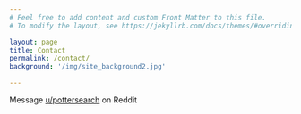 ```yaml
---
# Feel free to add content and custom Front Matter to this file.
# To modify the layout, see https://jekyllrb.com/docs/themes/#overriding-theme-defaults

layout: page
title: Contact
permalink: /contact/
background: '/img/site_background2.jpg'

---
```


Message [u/pottersearch](https://www.reddit.com/user/pottersearch/) on Reddit
